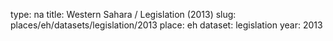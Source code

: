 type: na
title: Western Sahara / Legislation (2013)
slug: places/eh/datasets/legislation/2013
place: eh
dataset: legislation
year: 2013
